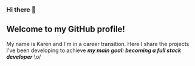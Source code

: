 ### Hi there 👋
## Welcome to my GitHub profile!

My name is Karen and I'm in a career transition. Here I share the projects I've been developing to achieve ___my main goal: becoming a full stack developer___ \o/

